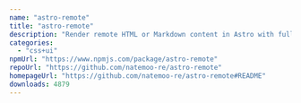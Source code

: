 ```yaml
---
name: "astro-remote"
title: "astro-remote"
description: "Render remote HTML or Markdown content in Astro with full control over the output."
categories:
  - "css+ui"
npmUrl: "https://www.npmjs.com/package/astro-remote"
repoUrl: "https://github.com/natemoo-re/astro-remote"
homepageUrl: "https://github.com/natemoo-re/astro-remote#README"
downloads: 4879
---
```

